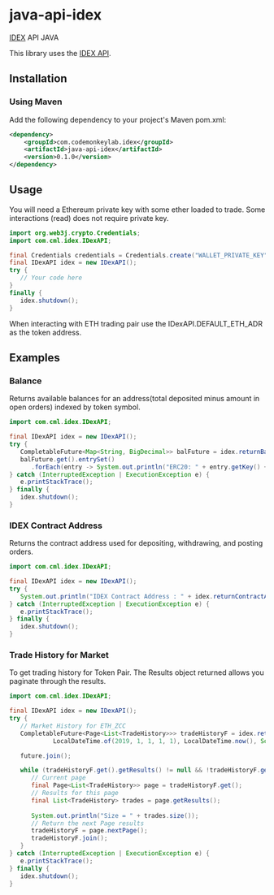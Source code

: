 # java-api-idex
[IDEX](https://idex.market) API JAVA

This library uses the [IDEX API](https://docs.idex.market/).

## Installation

### Using Maven

Add the following dependency to your project's Maven pom.xml:

```xml
<dependency>
	<groupId>com.codemonkeylab.idex</groupId>
	<artifactId>java-api-idex</artifactId>
	<version>0.1.0</version>
</dependency>
```

## Usage

You will need a Ethereum private key with some ether loaded to trade. Some interactions (read) does not require private key.

```java
import org.web3j.crypto.Credentials;
import com.cml.idex.IDexAPI;

final Credentials credentials = Credentials.create("WALLET_PRIVATE_KEY");
final IDexAPI idex = new IDexAPI();
try {
   // Your code here
}
finally {
   idex.shutdown();
}
```

When interacting with ETH trading pair use the IDexAPI.DEFAULT_ETH_ADR as the token address.

## Examples

### Balance

Returns available balances for an address(total deposited minus amount in open orders) indexed by token symbol.

```java
import com.cml.idex.IDexAPI;

final IDexAPI idex = new IDexAPI();
try {
   CompletableFuture<Map<String, BigDecimal>> balFuture = idex.returnBalances("ETH_ADR");
   balFuture.get().entrySet()
      .forEach(entry -> System.out.println("ERC20: " + entry.getKey() + ", Balance: " + entry.getValue()));
} catch (InterruptedException | ExecutionException e) {
   e.printStackTrace();
} finally {
   idex.shutdown();
}
```

### IDEX Contract Address

Returns the contract address used for depositing, withdrawing, and posting orders.

```java
import com.cml.idex.IDexAPI;

final IDexAPI idex = new IDexAPI();
try {
   System.out.println("IDEX Contract Address : " + idex.returnContractAddress().get());
} catch (InterruptedException | ExecutionException e) {
   e.printStackTrace();
} finally {
   idex.shutdown();
}
```

### Trade History for Market

To get trading history for Token Pair. The Results object returned allows you paginate through the results.

```java
import com.cml.idex.IDexAPI;

final IDexAPI idex = new IDexAPI();
try {
   // Market History for ETH_ZCC
   CompletableFuture<Page<List<TradeHistory>>> tradeHistoryF = idex.returnTradeHistoryPage("ETH_ZCC", null,
            LocalDateTime.of(2019, 1, 1, 1, 1), LocalDateTime.now(), SortOrder.ASC, 50);

   future.join();

   while (tradeHistoryF.get().getResults() != null && !tradeHistoryF.get().getResults().isEmpty()) {
      // Current page
      final Page<List<TradeHistory>> page = tradeHistoryF.get();
      // Results for this page
      final List<TradeHistory> trades = page.getResults();
      
      System.out.println("Size = " + trades.size());
      // Return the next Page results
      tradeHistoryF = page.nextPage();
      tradeHistoryF.join();
   }
} catch (InterruptedException | ExecutionException e) {
   e.printStackTrace();
} finally {
   idex.shutdown();
}
```